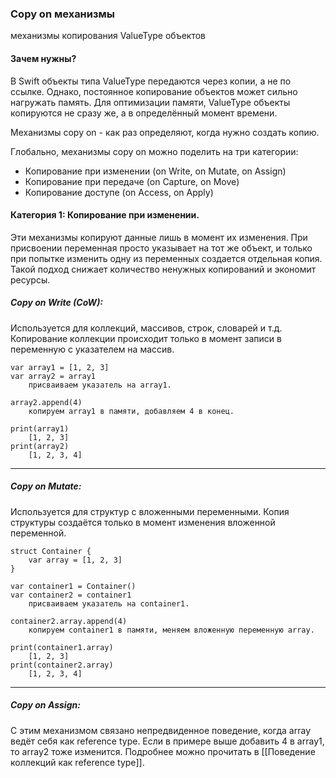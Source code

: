 
### Copy on механизмы
механизмы копирования ValueType объектов

#### Зачем нужны?
В Swift объекты типа ValueType передаются через копии, а не по ссылке.
Однако, постоянное копирование объектов может сильно нагружать память.
Для оптимизации памяти, ValueType объекты копируются не сразу же, а в определённый момент времени.

Механизмы copy on - как раз определяют, когда нужно создать копию.

Глобально, механизмы copy on можно поделить на три категории:
- Копирование при изменении (on Write, on Mutate, on Assign)
- Копирование при передаче (on Capture, on Move)
- Копирование доступе (on Access, on Apply)

#### Категория 1: Копирование при изменении.
Эти механизмы копируют данные лишь в момент их изменения. При присвоении переменная просто указывает на тот же объект, и только при попытке изменить одну из переменных создается отдельная копия. Такой подход снижает количество ненужных копирований и экономит ресурсы.

##### Copy on Write (CoW):
Используется для коллекций, массивов, строк, словарей и т.д.
Копирование коллекции происходит только в момент записи в переменную с указателем на массив.

```
var array1 = [1, 2, 3]
var array2 = array1
	присваиваем указатель на array1.

array2.append(4)
	копируем array1 в памяти, добавляем 4 в конец.

print(array1)
	[1, 2, 3]
print(array2) 
	[1, 2, 3, 4]
```
---
##### Copy on Mutate: 
Используется для структур с вложенными переменными. 
Копия структуры создаётся только в момент изменения вложенной переменной.

```
struct Container {
    var array = [1, 2, 3]
}

var container1 = Container()
var container2 = container1
	присваиваем указатель на container1.

container2.array.append(4)
	копируем container1 в памяти, меняем вложенную переменную array.
	
print(container1.array)
	[1, 2, 3]
print(container2.array)
	[1, 2, 3, 4]

```
---
##### Copy on Assign:



С этим механизмом связано непредвиденное поведение, когда array ведёт себя как reference type. Если в примере выше добавить 4 в array1, то array2 тоже изменится. Подробнее можно прочитать в [[Поведение коллекций как reference type]].